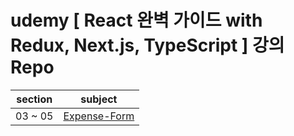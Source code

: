 # udemy [ React 완벽 가이드 with Redux, Next.js, TypeScript ] 강의 Repo

| section | subject |
| :-----: | :-----: |
|   03 ~ 05    | [Expense-Form](https://github.com/Anjiwoong/React-Study/tree/main/expense-form)
